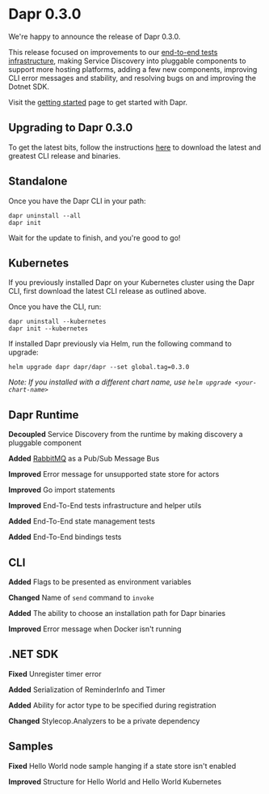 # Dapr 0.3.0
 
We're happy to announce the release of Dapr 0.3.0.
 
This release focused on improvements to our [end-to-end tests infrastructure](https://dapr/tree/master/tests), making Service Discovery into pluggable components to support more hosting platforms, adding a few new components, improving CLI error messages and stability, and resolving bugs on and improving the Dotnet SDK.

Visit the [getting started](https://github.com/dapr/docs/tree/master/getting-started) page to get started with Dapr.

## Upgrading to Dapr 0.3.0

To get the latest bits, follow the instructions [here](https://github.com/dapr/cli#installing-dapr-cli) to download the latest and greatest CLI release and binaries.

## Standalone

Once you have the Dapr CLI in your path:

```
dapr uninstall --all
dapr init
```

Wait for the update to finish, and you're good to go!

## Kubernetes

If you previously installed Dapr on your Kubernetes cluster using the Dapr CLI, first download the latest CLI release as outlined above.

Once you have the CLI, run:

```
dapr uninstall --kubernetes
dapr init --kubernetes
```

If installed Dapr previously via Helm, run the following command to upgrade:

```
helm upgrade dapr dapr/dapr --set global.tag=0.3.0
```

*Note: If you installed with a different chart name, use `helm upgrade <your-chart-name>`*

## Dapr Runtime

**Decoupled** Service Discovery from the runtime by making discovery a pluggable component
 
**Added** [RabbitMQ](https://github.com/dapr/docs/blob/master/howto/setup-pub-sub-message-broker/setup-rabbitmq.md) as a Pub/Sub Message Bus
 
**Improved** Error message for unsupported state store for actors

**Improved** Go import statements

**Improved** End-To-End tests infrastructure and helper utils

**Added** End-To-End state management tests

**Added** End-To-End bindings tests


## CLI
 
**Added** Flags to be presented as environment variables
 
**Changed** Name of `send` command to `invoke`
 
**Added** The ability to choose an installation path for Dapr binaries

**Improved** Error message when Docker isn't running
 
## .NET  SDK
 
**Fixed** Unregister timer error

**Added** Serialization of ReminderInfo and Timer

**Added** Ability for actor type to be specified during registration

**Changed** Stylecop.Analyzers to be a private dependency

## Samples

**Fixed** Hello World node sample hanging if a state store isn't enabled

**Improved** Structure for Hello World and Hello World Kubernetes
 
